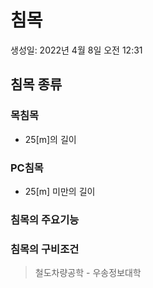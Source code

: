 # 침목

생성일: 2022년 4월 8일 오전 12:31

## 침목 종류

### 목침목

- 25[m]의 길이

### PC침목

- 25[m] 미만의 길이

### 침목의 주요기능

### 침목의 구비조건

> 철도차량공학 - 우송정보대학
>
